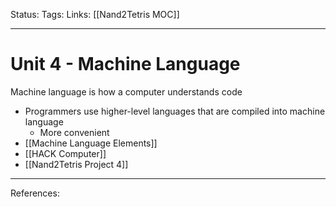 Status:
Tags:
Links: [[Nand2Tetris MOC]]
___
# Unit 4 - Machine Language
Machine language is how a computer understands code
- Programmers use higher-level languages that are compiled into machine language
	- More convenient
- [[Machine Language Elements]]
- [[HACK Computer]]
- [[Nand2Tetris Project 4]]
___
References: